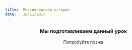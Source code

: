 ```yaml
---
title:  Миссионерская история
date:   10/11/2017
---
```


### <center>Мы подготавливаем данный урок</center>
<center>Попробуйте позже</center>